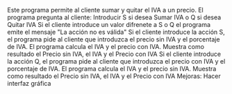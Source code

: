 Este programa permite al cliente sumar y quitar el IVA a un precio.
El programa pregunta al cliente: Introducir S si desea Sumar IVA o Q si desea Quitar IVA
Si el cliente introduce un valor difrenete a S o Q el programa emite el mensaje "La acción no es válida"
Si el cliente introduce la acción S, el programa pide al cliente que introduzca el precio sin IVA y el porcentaje de IVA. El programa calcula el IVA y el precio con IVA. Muestra como resultado el Precio sin IVA, el IVA y el Precio con IVA
Si el cliente introduce la acción Q, el programa pide al cliente que introduzca el precio con IVA y el porcentaje de IVA. El programa calcula el IVA y el precio sin IVA. Muestra como resultado el Precio sin IVA, el IVA y el Precio con IVA
Mejoras: Hacer interfaz gráfica
